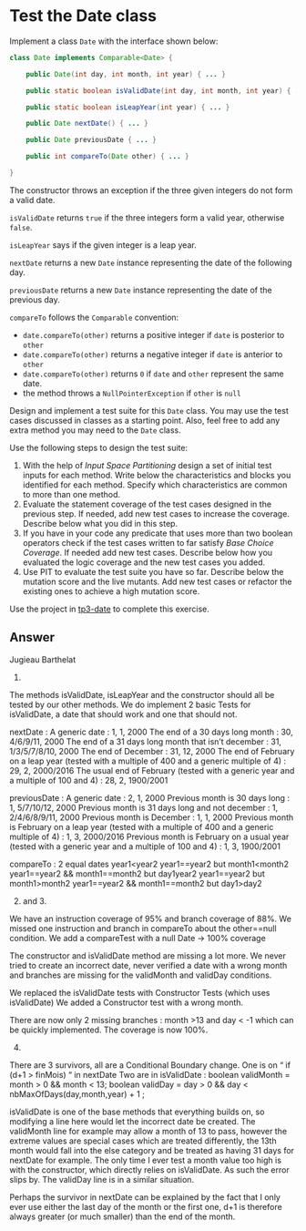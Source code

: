 # Test the Date class

Implement a class `Date` with the interface shown below:

```java
class Date implements Comparable<Date> {

    public Date(int day, int month, int year) { ... }

    public static boolean isValidDate(int day, int month, int year) { ... }

    public static boolean isLeapYear(int year) { ... }

    public Date nextDate() { ... }

    public Date previousDate { ... }

    public int compareTo(Date other) { ... }

}
```

The constructor throws an exception if the three given integers do not form a valid date.

`isValidDate` returns `true` if the three integers form a valid year, otherwise `false`.

`isLeapYear` says if the given integer is a leap year.

`nextDate` returns a new `Date` instance representing the date of the following day.

`previousDate` returns a new `Date` instance representing the date of the previous day.

`compareTo` follows the `Comparable` convention:

* `date.compareTo(other)` returns a positive integer if `date` is posterior to `other`
* `date.compareTo(other)` returns a negative integer if `date` is anterior to `other`
* `date.compareTo(other)` returns `0` if `date` and `other` represent the same date.
* the method throws a `NullPointerException` if `other` is `null` 

Design and implement a test suite for this `Date` class.
You may use the test cases discussed in classes as a starting point. 
Also, feel free to add any extra method you may need to the `Date` class.


Use the following steps to design the test suite:

1. With the help of *Input Space Partitioning* design a set of initial test inputs for each method. Write below the characteristics and blocks you identified for each method. Specify which characteristics are common to more than one method.
2. Evaluate the statement coverage of the test cases designed in the previous step. If needed, add new test cases to increase the coverage. Describe below what you did in this step.
3. If you have in your code any predicate that uses more than two boolean operators check if the test cases written to far satisfy *Base Choice Coverage*. If needed add new test cases. Describe below how you evaluated the logic coverage and the new test cases you added.
4. Use PIT to evaluate the test suite you have so far. Describe below the mutation score and the live mutants. Add new test cases or refactor the existing ones to achieve a high mutation score.

Use the project in [tp3-date](../code/tp3-date) to complete this exercise.

## Answer
Jugieau Barthelat

1.
The methods isValidDate, isLeapYear and the constructor should all be tested by our other methods.
We do implement 2 basic Tests for isValidDate, a date that should work and one that should not.

nextDate :
A generic date : 1, 1, 2000
The end of a 30 days long month : 30, 4/6/9/11, 2000
The end of a 31 days long month that isn’t december : 31, 1/3/5/7/8/10, 2000
The end of December : 31, 12, 2000
The end of February on a leap year (tested with a multiple of 400 and a generic multiple of 4) : 29, 2, 2000/2016
The usual end of February (tested with a generic year and a multiple of 100 and 4) : 28, 2, 1900/2001

previousDate :
A generic date : 2, 1, 2000
Previous month is 30 days long : 1, 5/7/10/12, 2000
Previous month is 31 days long and not december : 1, 2/4/6/8/9/11, 2000
Previous month is December : 1, 1, 2000
Previous month is February on a leap year (tested with a multiple of 400 and a generic multiple of 4) : 1, 3, 2000/2016
Previous month is February on a usual year (tested with a generic year and a multiple of 100 and 4) : 1, 3, 1900/2001

compareTo : 
2 equal dates
year1<year2
year1==year2 but month1<month2
year1==year2 && month1==month2 but day1<day2
year1>year2
year1==year2 but month1>month2
year1==year2 && month1==month2 but day1>day2


2. and 3.

We have an instruction coverage of 95% and branch coverage of 88%.
We missed one instruction and branch in compareTo about the other==null condition.
We add a compareTest with a null Date → 100% coverage

The constructor and isValidDate method are missing a lot more. We never tried to create an incorrect date, never verified a date with a wrong month and branches are missing for the validMonth and validDay conditions.

We replaced the isValidDate tests with Constructor Tests (which uses isValidDate)
We added a Constructor test with a wrong month.

There are now only 2 missing branches : month >13 and day < -1 which can be quickly implemented.
The coverage is now 100%.

4.
There are 3 survivors, all are a Conditional Boundary change.
One is on “ if (d+1 > finMois) “ in nextDate
Two are in isValidDate :
boolean validMonth = month > 0 && month < 13;
boolean validDay = day > 0 && day < nbMaxOfDays(day,month,year) + 1 ;

isValidDate is one of the base methods that everything builds on, so modifying a line here would let the incorrect date be created.
The validMonth line for example may allow a month of 13 to pass, however the extreme values are special cases which are treated differently, the 13th month would fall into the else category and be treated as having 31 days for nextDate for example. The only time I ever test a month value too high is with the constructor, which directly relies on isValidDate. As such the error slips by.
The validDay line is in a similar situation.

Perhaps the survivor in nextDate can be explained by the fact that I only ever use either the last day of the month or the first one, d+1 is therefore always greater (or much smaller) than the end of the month.




